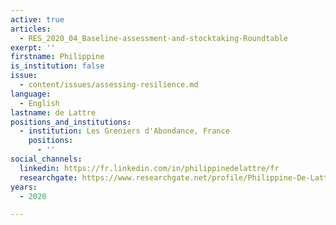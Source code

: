 ```yaml
---
active: true
articles:
  - RES_2020_04_Baseline-assessment-and-stocktaking-Roundtable
exerpt: ''
firstname: Philippine
is_institution: false
issue:
  - content/issues/assessing-resilience.md
language:
  - English
lastname: de Lattre
positions_and_institutions:
  - institution: Les Greniers d'Abondance, France
    positions:
      - ''
social_channels:
  linkedin: https://fr.linkedin.com/in/philippinedelattre/fr
  researchgate: https://www.researchgate.net/profile/Philippine-De-Lattre
years:
  - 2020

---
```

